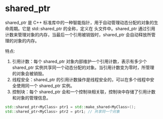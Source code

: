 # shared_ptr

shared_ptr 是 C++ 标准库中的一种智能指针，用于自动管理动态分配的对象的生命周期。它是 std::shared_ptr 的全称，定义在 <memory> 头文件中。shared_ptr 通过引用计数来管理对象的内存，当最后一个引用被销毁时，shared_ptr 会自动释放所管理的对象的内存。

特点:
1. 引用计数：每个 shared_ptr 对象内部维护一个引用计数，表示有多少个 shared_ptr 实例共享同一个动态分配的对象。当引用计数变为零时，所管理的对象会被销毁。
2. 线程安全：shared_ptr 的引用计数操作是线程安全的，可以在多个线程中安全使用同一个 shared_ptr 实例。
3. 控制块：每个 shared_ptr 会和一个控制块相关联，控制块中存储了引用计数和对象的管理信息。


```cpp
std::shared_ptr<MyClass> ptr1 = std::make_shared<MyClass>();
std::shared_ptr<MyClass> ptr2 = ptr1; // 共享同一个对象
```